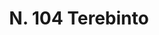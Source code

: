 ---
title: "N. 104 Terebinto"
permalink: "/edition/plant104/"
plant-name: "N. 104"
plant-number: "104"
plant-xml: "/assets/xml/plant104.xml"
plant-img1: "/assets/img/plant104_verso.jpg"
plant-img2: "/assets/img/plant104.jpg"
plant-title: "N. 104 Terebinto"
plant-wfo-link: ""
plant-kew-link: ""
plant-taxon-content: ""
layout: single-xml
---